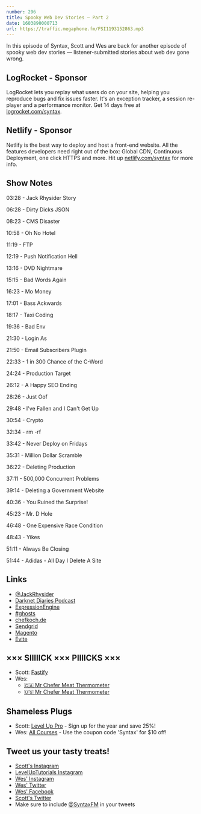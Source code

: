 ```yaml
---
number: 296
title: Spooky Web Dev Stories — Part 2
date: 1603890000713
url: https://traffic.megaphone.fm/FSI1193152863.mp3
---
```


In this episode of Syntax, Scott and Wes are back for another episode of spooky web dev stories — listener-submitted stories about web dev gone wrong.

## LogRocket - Sponsor
LogRocket lets you replay what users do on your site, helping you reproduce bugs and fix issues faster. It's an exception tracker, a session re-player and a performance monitor. Get 14 days free at [logrocket.com/syntax](https://logrocket.com/syntax).

## Netlify - Sponsor
Netlify is the best way to deploy and host a front-end website. All the features developers need right out of the box: Global CDN, Continuous Deployment, one click HTTPS and more. Hit up [netlify.com/syntax](https://netlify.com/syntax) for more info.

## Show Notes

03:28 - Jack Rhysider Story

06:28 - Dirty Dicks JSON

08:23 - CMS Disaster

10:58 - Oh No Hotel

11:19 - FTP

12:19 - Push Notification Hell

13:16 - DVD Nightmare

15:15 - Bad Words Again

16:23 - Mo Money

17:01 - Bass Ackwards

18:17 - Taxi Coding

19:36 - Bad Env

21:30 - Login As

21:50 - Email Subscribers Plugin

22:33 - 1 in 300 Chance of the C-Word

24:24 - Production Target

26:12 - A Happy SEO Ending

28:26 - Just Oof

29:48 - I've Fallen and I Can't Get Up

30:54 - Crypto

32:34 - rm -rf

33:42 - Never Deploy on Fridays

35:31 - Million Dollar Scramble

36:22 - Deleting Production

37:11 - 500,000 Concurrent Problems

39:14 - Deleting a Government Website

40:36 - You Ruined the Surprise!

45:23 - Mr. D Hole

46:48 - One Expensive Race Condition

48:43 - Yikes

51:11 - Always Be Closing

51:44 - Adidas - All Day I Delete A Site

## Links
* [@JackRhysider](https://twitter.com/JackRhysider)
* [Darknet Diaries Podcast](https://darknetdiaries.com/)
* [ExpressionEngine](https://expressionengine.com/)
* [#ghosts](https://twitter.com/search?q=%23ghosts)
* [chefkoch.de](http://chefkoch.de/)
* [Sendgrid](https://sendgrid.com/)
* [Magento](https://magento.com/)
* [Evite](https://www.evite.com/)


## ××× SIIIIICK ××× PIIIICKS ×××
* Scott: [Fastify](https://www.fastify.io/)
* Wes:
  * [🇨🇦 Mr Chefer Meat Thermometer](https://amzn.to/3kgQLt6)
  * [🇺🇸 Mr Chefer Meat Thermometer](https://amzn.to/3j9NURD)

## Shameless Plugs
* Scott: [Level Up Pro](https://www.leveluptutorials.com/pro) - Sign up for the year and save 25%!
* Wes: [All Courses](https://wesbos.com/courses/) - Use the coupon code 'Syntax' for $10 off!

## Tweet us your tasty treats!
* [Scott's Instagram](https://www.instagram.com/stolinski/)
* [LevelUpTutorials Instagram](https://www.instagram.com/LevelUpTutorials/)
* [Wes' Instagram](https://www.instagram.com/wesbos/)
* [Wes' Twitter](https://twitter.com/wesbos)
* [Wes' Facebook](https://www.facebook.com/wesbos.developer)
* [Scott's Twitter](https://twitter.com/stolinski)
* Make sure to include [@SyntaxFM](https://twitter.com/SyntaxFM) in your tweets